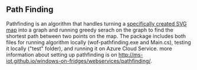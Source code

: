 ## Path Finding

Pathfinding is an algorithm that handles turning a [specifically created SVG map](http://ms-iot.github.io/windows-on-fridges/webservices/map/) into a graph and running greedy serach on the graph to find the shortest path between two points on the map.
The package includes both files for running algorithm locally (wof-pathfinding.exe and Main.cs), testing it locally ("test" folder), and running it on Azure Cloud Service.
more information about setting up pathfinding is on http://ms-iot.github.io/windows-on-fridges/webservices/pathfinding/.
